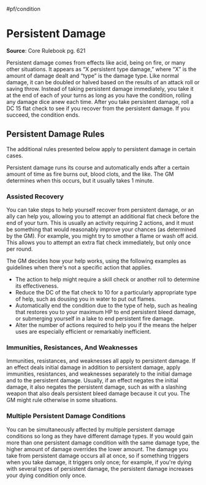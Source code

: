 #pf/condition 
# Persistent Damage
**Source**: Core Rulebook pg. 621

Persistent damage comes from effects like acid, being on fire, or many other situations. It appears as “X persistent type damage,” where “X” is the amount of damage dealt and “type” is the damage type. Like normal damage, it can be doubled or halved based on the results of an attack roll or saving throw. Instead of taking persistent damage immediately, you take it at the end of each of your turns as long as you have the condition, rolling any damage dice anew each time. After you take persistent damage, roll a DC 15 flat check to see if you recover from the persistent damage. If you succeed, the condition ends.

## Persistent Damage Rules
The additional rules presented below apply to persistent damage in certain cases.

Persistent damage runs its course and automatically ends after a certain amount of time as fire burns out, blood clots, and the like. The GM determines when this occurs, but it usually takes 1 minute.

### Assisted Recovery
You can take steps to help yourself recover from persistent damage, or an ally can help you, allowing you to attempt an additional flat check before the end of your turn. This is usually an activity requiring 2 actions, and it must be something that would reasonably improve your chances (as determined by the GM). For example, you might try to smother a flame or wash off acid. This allows you to attempt an extra flat check immediately, but only once per round.

The GM decides how your help works, using the following examples as guidelines when there's not a specific action that applies.
- The action to help might require a skill check or another roll to determine its effectiveness.
- Reduce the DC of the flat check to 10 for a particularly appropriate type of help, such as dousing you in water to put out flames.
- Automatically end the condition due to the type of help, such as healing that restores you to your maximum HP to end persistent bleed damage, or submerging yourself in a lake to end persistent fire damage.
- Alter the number of actions required to help you if the means the helper uses are especially efficient or remarkably inefficient.

### Immunities, Resistances, And Weaknesses
Immunities, resistances, and weaknesses all apply to persistent damage. If an effect deals initial damage in addition to persistent damage, apply immunities, resistances, and weaknesses separately to the initial damage and to the persistent damage. Usually, if an effect negates the initial damage, it also negates the persistent damage, such as with a slashing weapon that also deals persistent bleed damage because it cut you. The GM might rule otherwise in some situations.

### Multiple Persistent Damage Conditions
You can be simultaneously affected by multiple persistent damage conditions so long as they have different damage types. If you would gain more than one persistent damage condition with the same damage type, the higher amount of damage overrides the lower amount. The damage you take from persistent damage occurs all at once, so if something triggers when you take damage, it triggers only once; for example, if you're dying with several types of persistent damage, the persistent damage increases your dying condition only once.